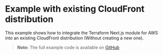 # Example with existing CloudFront distribution

This example shows how to integrate the Terraform Next.js module for AWS into an existing CloudFront distribution (Without creating a new one).

> **Note:** The full example code is available on [GitHub](https://github.com/dealmore/terraform-aws-next-js/tree/main/examples/with-existing-cloudfront)
